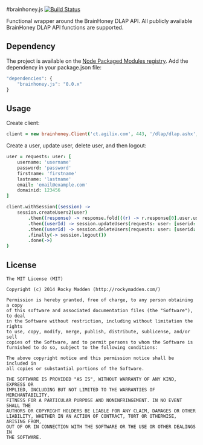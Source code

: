 #brainhoney.js [![Build Status](http://img.shields.io/travis-ci/rockymadden/brainhoney.js.png)](http://travis-ci.org/rockymadden/brainhoney.js)

Functional wrapper around the BrainHoney DLAP API. All publicly available BrainHoney DLAP API functions are supported.

## Dependency
The project is available on the [Node Packaged Modules registry](https://npmjs.org/package/brainhoney.js). Add the
dependency in your package.json file:

```javascript
"dependencies": {
	"brainhoney.js": "0.0.x"
}
```

## Usage
Create client:
```coffeescript
client = new brainhoney.Client('ct.agilix.com', 443, '/dlap/dlap.ashx', 'username', 'password')
```

Create a user, update user, delete user, and then logout:
```coffeescript
user = requests: user: [
	username: 'username'
	password: 'password'
	firstname: 'firstname'
	lastname: 'lastname'
	email: 'email@example.com'
	domainid: 123456
]

client.withSession((session) ->
	session.createUsers2(user)
		.then((response) -> response.fold(((r) -> r.response[0].user.userid), -1))
		.then((userId) -> session.updateUsers(requests: user: [userid: userId, firstname: 'updated']); userId)
		.then((userId) -> session.deleteUsers(requests: user: [userid: userId]))
		.finally(-> session.logout())
		.done(->)
)
```

## License
```
The MIT License (MIT)

Copyright (c) 2014 Rocky Madden (http://rockymadden.com/)

Permission is hereby granted, free of charge, to any person obtaining a copy
of this software and associated documentation files (the "Software"), to deal
in the Software without restriction, including without limitation the rights
to use, copy, modify, merge, publish, distribute, sublicense, and/or sell
copies of the Software, and to permit persons to whom the Software is
furnished to do so, subject to the following conditions:

The above copyright notice and this permission notice shall be included in
all copies or substantial portions of the Software.

THE SOFTWARE IS PROVIDED "AS IS", WITHOUT WARRANTY OF ANY KIND, EXPRESS OR
IMPLIED, INCLUDING BUT NOT LIMITED TO THE WARRANTIES OF MERCHANTABILITY,
FITNESS FOR A PARTICULAR PURPOSE AND NONINFRINGEMENT. IN NO EVENT SHALL THE
AUTHORS OR COPYRIGHT HOLDERS BE LIABLE FOR ANY CLAIM, DAMAGES OR OTHER
LIABILITY, WHETHER IN AN ACTION OF CONTRACT, TORT OR OTHERWISE, ARISING FROM,
OUT OF OR IN CONNECTION WITH THE SOFTWARE OR THE USE OR OTHER DEALINGS IN
THE SOFTWARE.
```
